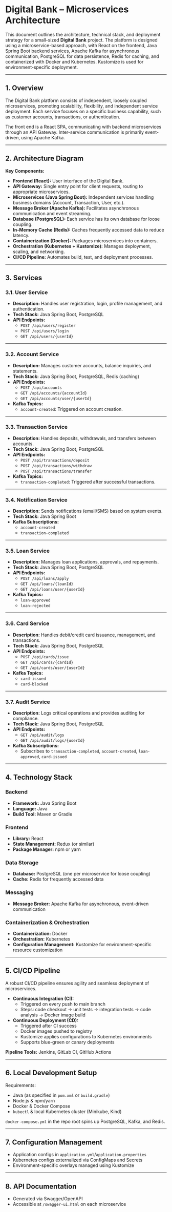 # Digital Bank – Microservices Architecture

This document outlines the architecture, technical stack, and deployment strategy for a small-sized **Digital Bank** project. The platform is designed using a microservice-based approach, with React on the frontend, Java Spring Boot backend services, Apache Kafka for asynchronous communication, PostgreSQL for data persistence, Redis for caching, and containerized with Docker and Kubernetes. Kustomize is used for environment-specific deployment.

---

## 1. Overview

The Digital Bank platform consists of independent, loosely coupled microservices, promoting scalability, flexibility, and independent service deployment. Each service focuses on a specific business capability, such as customer accounts, transactions, or authentication.  

The front end is a React SPA, communicating with backend microservices through an API Gateway. Inter-service communication is primarily event-driven, using Apache Kafka.

---

## 2. Architecture Diagram

**Key Components:**

- **Frontend (React):** User interface of the Digital Bank.
- **API Gateway:** Single entry point for client requests, routing to appropriate microservices.
- **Microservices (Java Spring Boot):** Independent services handling business domains (Account, Transaction, User, etc.).
- **Message Broker (Apache Kafka):** Facilitates asynchronous communication and event streaming.
- **Database (PostgreSQL):** Each service has its own database for loose coupling.
- **In-Memory Cache (Redis):** Caches frequently accessed data to reduce latency.
- **Containerization (Docker):** Packages microservices into containers.
- **Orchestration (Kubernetes + Kustomize):** Manages deployment, scaling, and networking.
- **CI/CD Pipeline:** Automates build, test, and deployment processes.

---

## 3. Services

### 3.1. User Service

- **Description:** Handles user registration, login, profile management, and authentication.
- **Tech Stack:** Java Spring Boot, PostgreSQL
- **API Endpoints:**  
  - `POST /api/users/register`  
  - `POST /api/users/login`  
  - `GET /api/users/{userId}`  

---

### 3.2. Account Service

- **Description:** Manages customer accounts, balance inquiries, and statements.
- **Tech Stack:** Java Spring Boot, PostgreSQL, Redis (caching)
- **API Endpoints:**  
  - `POST /api/accounts`  
  - `GET /api/accounts/{accountId}`  
  - `GET /api/accounts/user/{userId}`  
- **Kafka Topics:**  
  - `account-created`: Triggered on account creation.

---

### 3.3. Transaction Service

- **Description:** Handles deposits, withdrawals, and transfers between accounts.
- **Tech Stack:** Java Spring Boot, PostgreSQL
- **API Endpoints:**  
  - `POST /api/transactions/deposit`  
  - `POST /api/transactions/withdraw`  
  - `POST /api/transactions/transfer`  
- **Kafka Topics:**  
  - `transaction-completed`: Triggered after successful transactions.

---

### 3.4. Notification Service

- **Description:** Sends notifications (email/SMS) based on system events.
- **Tech Stack:** Java Spring Boot
- **Kafka Subscriptions:**  
  - `account-created`  
  - `transaction-completed`

---

### 3.5. Loan Service

- **Description:** Manages loan applications, approvals, and repayments.
- **Tech Stack:** Java Spring Boot, PostgreSQL
- **API Endpoints:**  
  - `POST /api/loans/apply`  
  - `GET /api/loans/{loanId}`  
  - `GET /api/loans/user/{userId}`  
- **Kafka Topics:**  
  - `loan-approved`  
  - `loan-rejected`

---

### 3.6. Card Service

- **Description:** Handles debit/credit card issuance, management, and transactions.
- **Tech Stack:** Java Spring Boot, PostgreSQL
- **API Endpoints:**  
  - `POST /api/cards/issue`  
  - `GET /api/cards/{cardId}`  
  - `GET /api/cards/user/{userId}`  
- **Kafka Topics:**  
  - `card-issued`  
  - `card-blocked`

---

### 3.7. Audit Service

- **Description:** Logs critical operations and provides auditing for compliance.
- **Tech Stack:** Java Spring Boot, PostgreSQL
- **API Endpoints:**  
  - `GET /api/audit/logs`  
  - `GET /api/audit/logs/{userId}`  
- **Kafka Subscriptions:**  
  - Subscribes to `transaction-completed`, `account-created`, `loan-approved`, `card-issued`

---

## 4. Technology Stack

### Backend

- **Framework:** Java Spring Boot  
- **Language:** Java  
- **Build Tool:** Maven or Gradle  

### Frontend

- **Library:** React  
- **State Management:** Redux (or similar)  
- **Package Manager:** npm or yarn  

### Data Storage

- **Database:** PostgreSQL (one per microservice for loose coupling)  
- **Cache:** Redis for frequently accessed data  

### Messaging

- **Message Broker:** Apache Kafka for asynchronous, event-driven communication  

### Containerization & Orchestration

- **Containerization:** Docker  
- **Orchestration:** Kubernetes  
- **Configuration Management:** Kustomize for environment-specific resource customization  

---

## 5. CI/CD Pipeline

A robust CI/CD pipeline ensures agility and seamless deployment of microservices.  

- **Continuous Integration (CI):**
  - Triggered on every push to main branch
  - Steps: code checkout → unit tests → integration tests → code analysis → Docker image build
- **Continuous Deployment (CD):**
  - Triggered after CI success
  - Docker images pushed to registry
  - Kustomize applies configurations to Kubernetes environments
  - Supports blue-green or canary deployments

**Pipeline Tools:** Jenkins, GitLab CI, GitHub Actions

---

## 6. Local Development Setup

Requirements:

- Java (as specified in `pom.xml` or `build.gradle`)  
- Node.js & npm/yarn  
- Docker & Docker Compose  
- `kubectl` & local Kubernetes cluster (Minikube, Kind)  

`docker-compose.yml` in the repo root spins up PostgreSQL, Kafka, and Redis.

---

## 7. Configuration Management

- Application configs in `application.yml`/`application.properties`  
- Kubernetes configs externalized via ConfigMaps and Secrets  
- Environment-specific overlays managed using Kustomize  

---

## 8. API Documentation

- Generated via Swagger/OpenAPI  
- Accessible at `/swagger-ui.html` on each microservice

